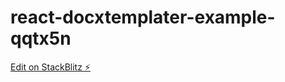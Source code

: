 # react-docxtemplater-example-qqtx5n

[Edit on StackBlitz ⚡️](https://stackblitz.com/edit/react-docxtemplater-example-qqtx5n)